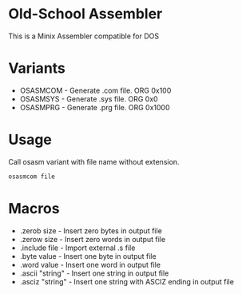 # Old-School Assembler

This is a Minix Assembler compatible for DOS

# Variants

- OSASMCOM - Generate .com file. ORG 0x100
- OSASMSYS - Generate .sys file. ORG 0x0
- OSASMPRG - Generate .prg file. ORG 0x1000

# Usage

Call osasm variant with file name without extension.

```sh
osasmcom file
```

# Macros

- .zerob size - Insert zero bytes in output file
- .zerow size - Insert zero words in output file
- .include file - Import external .s file
- .byte value - Insert one byte in output file
- .word value - Insert one word in output file
- .ascii "string" - Insert one string in output file
- .asciz "string" - Insert one string with ASCIZ ending in output file